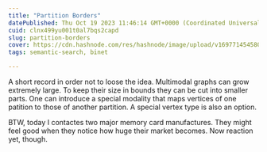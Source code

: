 ```yaml
---
title: "Partition Borders"
datePublished: Thu Oct 19 2023 11:46:14 GMT+0000 (Coordinated Universal Time)
cuid: clnx499yu001t0al7bqs2capd
slug: partition-borders
cover: https://cdn.hashnode.com/res/hashnode/image/upload/v1697714545803/40b4ebad-fc7a-4713-818a-813a4f025640.png
tags: semantic-search, binet

---
```


A short record in order not to loose the idea. Multimodal graphs can grow extremely large. To keep their size in bounds they can be cut into smaller parts. One can introduce a special modality that maps vertices of one patition to those of another partition. A special vertex type is also an option.

BTW, today I contactes two major memory card manufactures. They might feel good when they notice how huge their market becomes. Now reaction yet, though.
